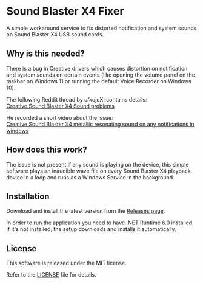 # Sound Blaster X4 Fixer
A simple workaround service to fix distorted notification and system sounds on Sound Blaster X4 USB sound cards.

## Why is this needed?
There is a bug in Creative drivers which causes distortion on notification and system sounds on certain events (like opening the volume panel on the taskbar on Windows 11 or running the default Voice Recorder on Windows 10).

The following Reddit thread by u/kujuXI contains details: <br />
[Creative Sound Blaster X4 Sound problems](https://www.reddit.com/r/SoundBlasterOfficial/comments/vebgwu/creative_sound_blaster_x4_sound_problems/)

He recorded a short video about the issue: <br />
[Creative Sound Blaster X4 metallic resonating sound on any notifications in windows](https://www.youtube.com/shorts/IHd4-958HWk)

## How does this work?
The issue is not present if any sound is playing on the device, this simple software plays an inaudible wave file on every Sound Blaster X4 playback device in a loop and runs as a Windows Service in the background.

## Installation

Download and install the latest version from the [Releases page](https://github.com/aszorenyi/SoundBlasterX4Fixer/releases).

In order to run the application you need to have .NET Runtime 6.0 installed. If it's not installed, the setup downloads and installs it automatically.

## License
This software is released under the MIT license.

Refer to the [LICENSE](https://github.com/aszorenyi/SoundBlasterX4Fixer/blob/main/LICENSE) file for details.